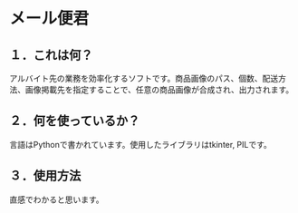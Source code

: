 # **メール便君**

## **１．これは何？**
アルバイト先の業務を効率化するソフトです。商品画像のパス、個数、配送方法、画像掲載先を指定することで、任意の商品画像が合成され、出力されます。

## **２．何を使っているか？**
言語はPythonで書かれています。使用したライブラリはtkinter, PILです。

## **３．使用方法**
直感でわかると思います。<br><br><br><br><br>